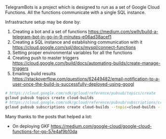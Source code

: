 TelegramBots is a project which is designed to run as a set of Google Cloud Functions.
All the functions communicate with a single SQL instance.

Infrastracture setup may be done by:
1. Creating a bot and a set of functions https://medium.com/swlh/build-a-telegram-bot-in-go-in-9-minutes-e06ad38acef1
2. Creating a SQL instance and establishing communication with it https://cloud.google.com/sql/docs/mysql/connect-functions
3. Setting proper environmental variables for all the functions
4. Creating push to master triggers https://cloud.google.com/build/docs/automating-builds/create-manage-triggers 
5. Emailing build results https://stackoverflow.com/questions/62449482/email-notification-to-a-user-once-the-build-is-successfully-deployed-using-googl 
```bash
# https://cloud.google.com/sdk/gcloud/reference/pubsub/topics/create
gcloud pubsub topics create cloud-builds
# https://cloud.google.com/sdk/gcloud/reference/pubsub/subscriptions/create
gcloud pubsub subscriptions create cloud-builds --topic=cloud-builds --message-filter='attributes.status = "SUCCESS" OR attributes.status = "TIMEOUT" OR attributes.status =  "FAILURE"'
```

Many thanks to the posts that helped a lot:
- On deploying GKF https://medium.com/google-cloud/google-cloud-functions-for-go-57e4af9b10da
